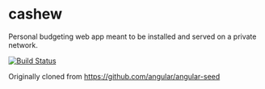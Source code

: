 # cashew
Personal budgeting web app meant to be installed and served on a private network.

[![Build Status](https://travis-ci.org/ynagasaki/cashew.svg?branch=master)](https://travis-ci.org/ynagasaki/cashew)

Originally cloned from https://github.com/angular/angular-seed
